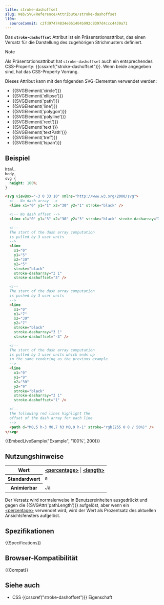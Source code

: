 ```yaml
---
title: stroke-dashoffset
slug: Web/SVG/Reference/Attribute/stroke-dashoffset
l10n:
  sourceCommit: c2fd97474834e061404b992c8397d4ccc4439a71
---
```


Das **`stroke-dashoffset`** Attribut ist ein Präsentationsattribut, das einen Versatz für die Darstellung des zugehörigen Strichmusters definiert.

> [!NOTE]
> Als Präsentationsattribut hat `stroke-dashoffset` auch ein entsprechendes CSS-Property: {{cssxref("stroke-dashoffset")}}. Wenn beide angegeben sind, hat das CSS-Property Vorrang.

Dieses Attribut kann mit den folgenden SVG-Elementen verwendet werden:

- {{SVGElement('circle')}}
- {{SVGElement('ellipse')}}
- {{SVGElement('path')}}
- {{SVGElement('line')}}
- {{SVGElement('polygon')}}
- {{SVGElement('polyline')}}
- {{SVGElement('rect')}}
- {{SVGElement('text')}}
- {{SVGElement('textPath')}}
- {{SVGElement('tref')}}
- {{SVGElement('tspan')}}

## Beispiel

```css hidden
html,
body,
svg {
  height: 100%;
}
```

```html
<svg viewBox="-3 0 33 10" xmlns="http://www.w3.org/2000/svg">
  <!-- No dash array -->
  <line x1="0" y1="1" x2="30" y2="1" stroke="black" />

  <!-- No dash offset -->
  <line x1="0" y1="3" x2="30" y2="3" stroke="black" stroke-dasharray="3 1" />

  <!--
  The start of the dash array computation
  is pulled by 3 user units
  -->
  <line
    x1="0"
    y1="5"
    x2="30"
    y2="5"
    stroke="black"
    stroke-dasharray="3 1"
    stroke-dashoffset="3" />

  <!--
  The start of the dash array computation
  is pushed by 3 user units
  -->
  <line
    x1="0"
    y1="7"
    x2="30"
    y2="7"
    stroke="black"
    stroke-dasharray="3 1"
    stroke-dashoffset="-3" />

  <!--
  The start of the dash array computation
  is pulled by 1 user units which ends up
  in the same rendering as the previous example
  -->
  <line
    x1="0"
    y1="9"
    x2="30"
    y2="9"
    stroke="black"
    stroke-dasharray="3 1"
    stroke-dashoffset="1" />

  <!--
  the following red lines highlight the
  offset of the dash array for each line
  -->
  <path d="M0,5 h-3 M0,7 h3 M0,9 h-1" stroke="rgb(255 0 0 / 50%)" />
</svg>
```

{{EmbedLiveSample("Example", '100%', 200)}}

## Nutzungshinweise

<table class="properties">
  <tbody>
    <tr>
      <th scope="row">Wert</th>
      <td>
        <strong
          ><a href="/de/docs/Web/SVG/Guides/Content_type#percentage"
            >&#x3C;percentage></a
          ></strong
        >
        |
        <strong
          ><a href="/de/docs/Web/SVG/Guides/Content_type#length"
            >&#x3C;length></a
          ></strong
        >
      </td>
    </tr>
    <tr>
      <th scope="row">Standardwert</th>
      <td><code>0</code></td>
    </tr>
    <tr>
      <th scope="row">Animierbar</th>
      <td>Ja</td>
    </tr>
  </tbody>
</table>

Der Versatz wird normalerweise in Benutzereinheiten ausgedrückt und gegen die {{SVGAttr('pathLength')}} aufgelöst, aber wenn ein [\<percentage>](/de/docs/Web/SVG/Guides/Content_type#percentage) verwendet wird, wird der Wert als Prozentsatz des aktuellen Ansichtsfensters aufgelöst.

## Spezifikationen

{{Specifications}}

## Browser-Kompatibilität

{{Compat}}

## Siehe auch

- CSS {{cssxref("stroke-dashoffset")}} Eigenschaft
